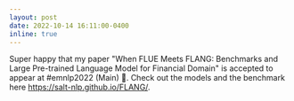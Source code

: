```yaml
---
layout: post
date: 2022-10-14 16:11:00-0400
inline: true
---
```

Super happy that my paper "When FLUE Meets FLANG: Benchmarks and Large Pre-trained Language Model for Financial Domain" is accepted to appear at #emnlp2022 (Main) 🥳. Check out the models and the benchmark here https://salt-nlp.github.io/FLANG/.

